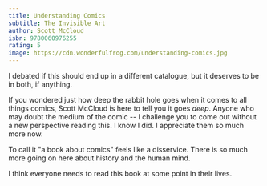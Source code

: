 ```yaml
---
title: Understanding Comics
subtitle: The Invisible Art
author: Scott McCloud
isbn: 9780060976255
rating: 5
image: https://cdn.wonderfulfrog.com/understanding-comics.jpg
---
```


I debated if this should end up in a different catalogue, but it deserves to be in both, if anything.

If you wondered just how deep the rabbit hole goes when it comes to all things comics, Scott McCloud is here to tell you it goes _deep_. Anyone who may doubt the medium of the comic -- I challenge you to come out without a new perspective reading this. I know I did. I appreciate them so much more now.

To call it "a book about comics" feels like a disservice. There is so much more going on here about history and the human mind.

I think everyone needs to read this book at some point in their lives.
